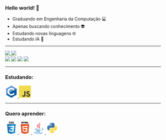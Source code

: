 ### Hello world! 👋
- Graduando em Engenharia da Computação 💻
- Apenas buscando conhecimento 👽
- Estudando novas linguagens 🌐
- Estudando IA 🤖
<hr>
<div align="left">
  <a href="https://github.com/passosxp">
    <img height="180em" src="https://github-readme-stats.vercel.app/api?username=passosxp&show_icons=true&theme=dark&include_all_commits=true&count_private=true"/>  <img height="180em" src="https://github-readme-stats.vercel.app/api/top-langs/?username=passosxp&layout=compact&langs_count=7&theme=dark"/>
    
<div>
  <a href="https://instagram.com/passos_xp" target="_blank"><img src="https://img.shields.io/badge/-Instagram-%23E4405F?style=for-the-badge&logo=instagram&logoColor=white" target="_blank"></a>
  <a href="https://twitter.com/passos_xp" target="_blank"><img src="https://img.shields.io/badge/Twitter-00ACEE?style=for-the-badge&logo=twitter&logoColor=white" target="_blank"></a> 
 	<a href="https://www.twitch.tv/passos_xp" target="_blank"><img src="https://img.shields.io/badge/Twitch-9146FF?style=for-the-badge&logo=twitch&logoColor=white" target="_blank"></a>
  <a href="https://www.linkedin.com/in/gabriel-passolongo-2673b9235/" target="_blank"><img src="https://img.shields.io/badge/-LinkedIn-%230077B5?style=for-the-badge&logo=linkedin&logoColor=white" target="_blank"></a> <hr>
  <h3 align="left">Estudando:</h3>
  <p align="left"> <a href="https://github.com/passosxp" target="_blank" rel="noreferrer"> <img src="https://raw.githubusercontent.com/devicons/devicon/master/icons/c/c-original.svg" alt="c" width="40" height="40"/> <img src="https://raw.githubusercontent.com/devicons/devicon/master/icons/javascript/javascript-original.svg" alt="javascript" width="40" height="40"/> </a> <a href="https://github.com/passosxp" target="_blank" rel="noreferrer"> </a> <hr>
    <h3 align="left">Quero aprender:</h3>
    <p align="left"> <a href="https://github.com/passosxp" target="_blank" rel="noreferrer"> <img src="https://raw.githubusercontent.com/devicons/devicon/master/icons/css3/css3-original-wordmark.svg" alt="css3" width="40" height="40"/> </a> <a href="https://github.com/passosxp" target="_blank" rel="noreferrer"> <img src="https://raw.githubusercontent.com/devicons/devicon/master/icons/html5/html5-original-wordmark.svg" alt="html5" width="40" height="40"/> </a> <a href="https://github.com/passosxp" target="_blank" rel="noreferrer"> <img src="https://raw.githubusercontent.com/devicons/devicon/master/icons/java/java-original.svg" alt="java" width="40" height="40"/> </a> <a href="https://github.com/passosxp" target="_blank" rel="noreferrer"> <img src="https://raw.githubusercontent.com/devicons/devicon/master/icons/python/python-original.svg" alt="python" width="40" height="40"/> </a> </p>
